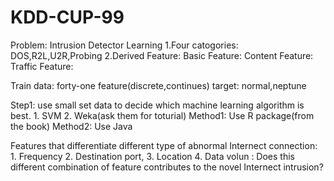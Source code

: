 # KDD-CUP-99
Problem: Intrusion Detector Learning 
  1.Four catogories: DOS,R2L,U2R,Probing
  2.Derived Feature: 
    Basic Feature: 
    Content Feature:
    Traffic Feature:
    
  Train data: forty-one feature(discrete,continues)
              target: normal,neptune
              
  Step1: use small set data to decide which machine learning algorithm is best.
         1. SVM
         2. Weka(ask them for toturial)
         Method1: Use R package(from the book)
         Method2: Use Java
        
        
 Features that differentiate different type of abnormal Internect connection: 1. Frequency 2. Destination port, 3. Location 4. Data volun : Does this different combination of feature contributes to the novel Internect intrusion? 
 
